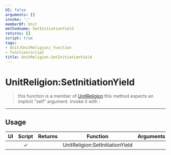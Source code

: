 ```yaml
---
UI: false
arguments: []
invoke: ':'
memberOf: Unit
methodname: SetInitiationYield
returns: []
script: true
tags:
- Unit/UnitReligion/_function
- function/script
title: UnitReligion.SetInitiationYield
---
```

# UnitReligion:SetInitiationYield
> this function is a member of [UnitReligion](civ-6/lua/UnitReligion.md)
> this method expects an implicit "self" argument. invoke it with `:`
-----
## Usage
|  UI | Script | Returns | Function | Arguments |
|:---:|:------:|-------:|:--------:|:---------|
| |✓||UnitReligion:SetInitiationYield||
